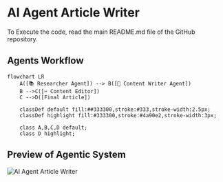 # AI Agent Article Writer

To Execute the code, read the main README.md file of the GitHub repository.

## Agents Workflow

```mermaid
flowchart LR
    A([📚 Researcher Agent]) --> B([📝 Content Writer Agent])
    B -->C([✂️ Content Editor])
    C -->D([Final Article])
    
    classDef default fill:##333300,stroke:#333,stroke-width:2.5px;
    classDef highlight fill:#333300,stroke:#4a90e2,stroke-width:3px;
    
    class A,B,C,D default;
    class D highlight;
```

## Preview of Agentic System
![AI Agent Article Writer](Preview.gif)
